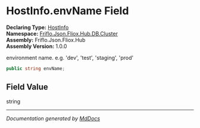 ﻿<!--  
  <auto-generated>   
    The contents of this file were generated by a tool.  
    Changes to this file may be list if the file is regenerated  
  </auto-generated>   
-->

# HostInfo.envName Field

**Declaring Type:** [HostInfo](../index.md)  
**Namespace:** [Friflo.Json.Fliox.Hub.DB.Cluster](../../index.md)  
**Assembly:** Friflo.Json.Fliox.Hub  
**Assembly Version:** 1.0.0

environment name. e.g. 'dev', 'test', 'staging', 'prod'

```csharp
public string envName;
```

## Field Value

string

___

*Documentation generated by [MdDocs](https://github.com/ap0llo/mddocs)*
